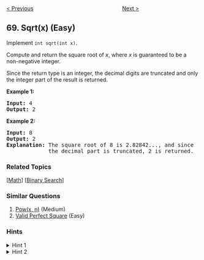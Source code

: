 <!--|This file generated by command(leetcode description); DO NOT EDIT.    |-->
<!--+----------------------------------------------------------------------+-->
<!--|@author    Openset <openset.wang@gmail.com>                           |-->
<!--|@link      https://github.com/openset                                 |-->
<!--|@home      https://github.com/openset/leetcode                        |-->
<!--+----------------------------------------------------------------------+-->

[< Previous](https://github.com/openset/leetcode/tree/master/problems/text-justification "Text Justification")
　　　　　　　　　　　　　　　　
[Next >](https://github.com/openset/leetcode/tree/master/problems/climbing-stairs "Climbing Stairs")

## 69. Sqrt(x) (Easy)

<p>Implement <code>int sqrt(int x)</code>.</p>

<p>Compute and return the square root of <em>x</em>, where&nbsp;<em>x</em>&nbsp;is guaranteed to be a non-negative integer.</p>

<p>Since the return type&nbsp;is an integer, the decimal digits are truncated and only the integer part of the result&nbsp;is returned.</p>

<p><strong>Example 1:</strong></p>

<pre>
<strong>Input:</strong> 4
<strong>Output:</strong> 2
</pre>

<p><strong>Example 2:</strong></p>

<pre>
<strong>Input:</strong> 8
<strong>Output:</strong> 2
<strong>Explanation:</strong> The square root of 8 is 2.82842..., and since 
&nbsp;            the decimal part is truncated, 2 is returned.
</pre>

### Related Topics
  [[Math](https://github.com/openset/leetcode/tree/master/tag/math/README.md)]
  [[Binary Search](https://github.com/openset/leetcode/tree/master/tag/binary-search/README.md)]

### Similar Questions
  1. [Pow(x, n)](https://github.com/openset/leetcode/tree/master/problems/powx-n) (Medium)
  1. [Valid Perfect Square](https://github.com/openset/leetcode/tree/master/problems/valid-perfect-square) (Easy)

### Hints
<details>
<summary>Hint 1</summary>
Try exploring all integers. (Credits: @annujoshi)
</details>

<details>
<summary>Hint 2</summary>
Use the sorted property of integers to reduced the search space. (Credits: @annujoshi)
</details>
